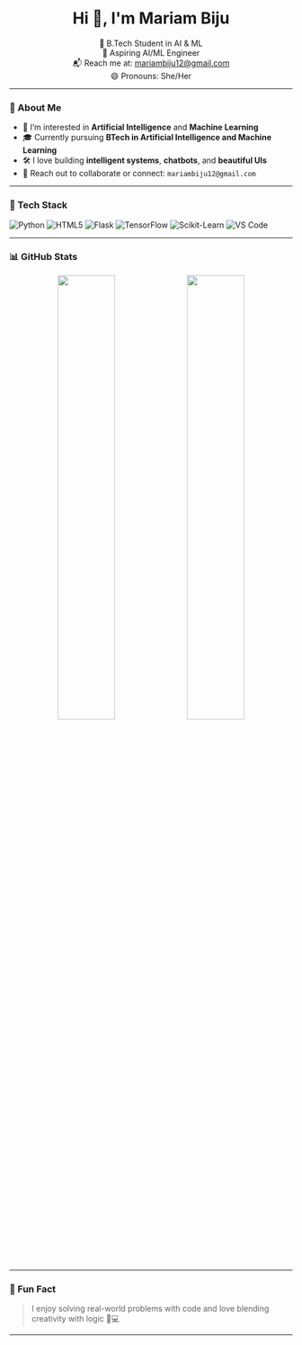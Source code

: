 <h1 align="center">Hi 👋, I'm Mariam Biju</h1>
<p align="center">
  🌸 B.Tech Student in AI & ML <br/>
  🧠 Aspiring AI/ML Engineer  <br/>
  📬 Reach me at: <a href="mailto:mariambiju12@gmail.com">mariambiju12@gmail.com</a> <br/>
  😄 Pronouns: She/Her
</p>

---

### 🚀 About Me

- 👀 I’m interested in **Artificial Intelligence** and **Machine Learning**
- 🎓 Currently pursuing **BTech in Artificial Intelligence and Machine Learning**
- 🛠️ I love building **intelligent systems**, **chatbots**, and **beautiful UIs**
- 💌 Reach out to collaborate or connect: `mariambiju12@gmail.com`

---

### 🧰 Tech Stack

![Python](https://img.shields.io/badge/-Python-3776AB?style=flat&logo=python&logoColor=white)
![HTML5](https://img.shields.io/badge/-HTML5-E34F26?style=flat&logo=html5&logoColor=white)
![Flask](https://img.shields.io/badge/-Flask-000000?style=flat&logo=flask)
![TensorFlow](https://img.shields.io/badge/-TensorFlow-FF6F00?style=flat&logo=tensorflow)
![Scikit-Learn](https://img.shields.io/badge/-Scikit_Learn-F7931E?style=flat&logo=scikit-learn)
![VS Code](https://img.shields.io/badge/-VSCode-007ACC?style=flat&logo=visual-studio-code)

---

### 📊 GitHub Stats

<p align="center">
  <img src="https://github-readme-stats.vercel.app/api?username=mariam-biju&show_icons=true&theme=calm" width="45%" />
  <img src="https://github-readme-stats.vercel.app/api/top-langs/?username=mariam-biju&layout=compact&theme=calm" width="45%" />
</p>

---

### 🧩 Fun Fact

> I enjoy solving real-world problems with code and love blending creativity with logic 🌈💻

---

<!---
mariam-biju/mariam-biju is a ✨ special ✨ repository because its `README.md` (this file) appears on your GitHub profile.
You can click the Preview link to take a look at your changes.
--->
